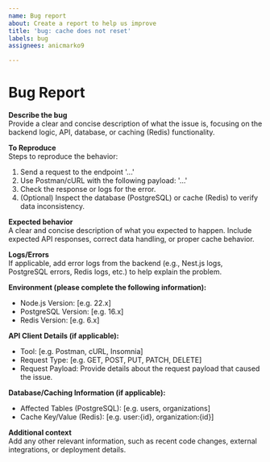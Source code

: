 ```yaml
---
name: Bug report
about: Create a report to help us improve
title: 'bug: cache does not reset'
labels: bug
assignees: anicmarko9

---
```


# Bug Report

**Describe the bug**  
Provide a clear and concise description of what the issue is, focusing on the backend logic, API, database, or caching (Redis) functionality.

**To Reproduce**  
Steps to reproduce the behavior:

1. Send a request to the endpoint '...'
2. Use Postman/cURL with the following payload: '...'
3. Check the response or logs for the error.
4. (Optional) Inspect the database (PostgreSQL) or cache (Redis) to verify data inconsistency.

**Expected behavior**  
A clear and concise description of what you expected to happen. Include expected API responses, correct data handling, or proper cache behavior.

**Logs/Errors**  
If applicable, add error logs from the backend (e.g., Nest.js logs, PostgreSQL errors, Redis logs, etc.) to help explain the problem.

**Environment (please complete the following information):**

- Node.js Version: [e.g. 22.x]
- PostgreSQL Version: [e.g. 16.x]
- Redis Version: [e.g. 6.x]

**API Client Details (if applicable):**

- Tool: [e.g. Postman, cURL, Insomnia]
- Request Type: [e.g. GET, POST, PUT, PATCH, DELETE]
- Request Payload: Provide details about the request payload that caused the issue.

**Database/Caching Information (if applicable):**

- Affected Tables (PostgreSQL): [e.g. users, organizations]
- Cache Key/Value (Redis): [e.g. user:{id}, organization:{id}]

**Additional context**  
Add any other relevant information, such as recent code changes, external integrations, or deployment details.

